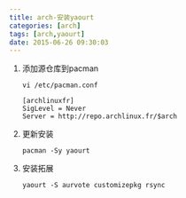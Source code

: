 ```yaml
---
title: arch-安装yaourt
categories: [arch]
tags: [arch,yaourt]
date: 2015-06-26 09:30:03
---
```



1.  添加源仓库到pacman

        vi /etc/pacman.conf

        [archlinuxfr]
        SigLevel = Never
        Server = http://repo.archlinux.fr/$arch

1.  更新安装

        pacman -Sy yaourt

1.  安装拓展

        yaourt -S aurvote customizepkg rsync
